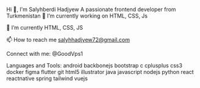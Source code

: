 Hi 👋, I'm Salyhberdi Hadjyew
A passionate frontend developer from Turkmenistan
🔭 I’m currently working on HTML, CSS, Js

🌱 I’m currently HTML, CSS, JS

📫 How to reach me salyhhadjyew72@gmail.com

Connect with me:
@GoodVps1

Languages and Tools:
android backbonejs bootstrap c cplusplus css3 docker figma flutter git html5 illustrator java javascript nodejs python react reactnative spring tailwind vuejs
